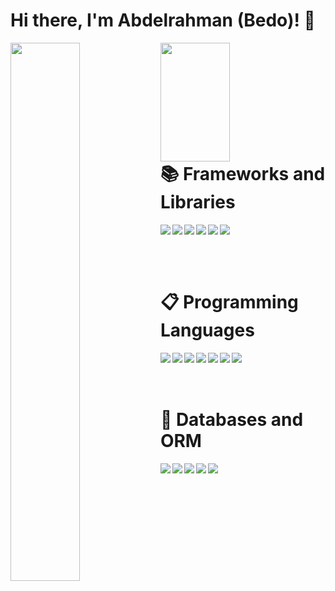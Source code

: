 # Hi there, I'm Abdelrahman (Bedo)! 👋

<img align="left" width="47%" src="https://github-readme-stats.vercel.app/api?username=bedonassef02&show_icons=true&theme=gruvbox"/>
<img align="left" width="47%" height="190" src="https://github-readme-stats.vercel.app/api/top-langs/?username=bedonassef02&layout=compact"/>
<br/>
<br/>
<br/>
<br/>
<br/>
<br/>
<br/>
<br/>


# 📚 Frameworks and Libraries

<img align="left" src="https://img.shields.io/badge/Node.js-43853D?style=for-the-badge&logo=node.js&logoColor=white"/>
<img align="left" src="https://img.shields.io/badge/nestjs-%23E0234E.svg?style=for-the-badge&logo=nestjs&logoColor=white"/>
<img align="left" src="https://img.shields.io/badge/-laravel-%23C21325?style=for-the-badge&logo=laravel&logoColor=white"/>
<img align="left" src="https://img.shields.io/badge/Flask-000000?style=for-the-badge&logo=flask&logoColor=white"/>
<img align="left" src="https://img.shields.io/badge/-GraphQL-E10098?style=for-the-badge&logo=graphql&logoColor=white"/>
<img align="left" src="https://img.shields.io/badge/Socket.io-black?style=for-the-badge&logo=socket.io&badgeColor=010101"/>

<br/><br/>

<br/>

# 📋 Programming Languages

<img align="left" src="https://img.shields.io/badge/Python-3776AB?style=for-the-badge&logo=python&logoColor=white"/>
<img align="left" src="https://img.shields.io/badge/JavaScript-323330?style=for-the-badge&logo=javascript&logoColor=F7DF1E"/>
<img align="left" src="https://img.shields.io/badge/TypeScript-007ACC?style=for-the-badge&logo=typescript&logoColor=white"/>
<img align="left" src="https://img.shields.io/badge/C%2B%2B-00599C?style=for-the-badge&logo=c%2B%2B&logoColor=white"/>
<img align="left" src="https://img.shields.io/badge/Java-ED8B00?style=for-the-badge&logo=openjdk&logoColor=white"/>
<img align="left" src="https://img.shields.io/badge/PHP-777BB4?style=for-the-badge&logo=php&logoColor=white"/>
<img align="left" src="https://img.shields.io/badge/Scala-DC322F?style=for-the-badge&logo=scala&logoColor=white"/>

<br/>
<br/>
<br/>

# 💾 Databases and ORM
<img align="left" src="https://img.shields.io/badge/MongoDB-%234ea94b.svg?style=for-the-badge&logo=mongodb&logoColor=white"/>
<img align="left" src="https://img.shields.io/badge/mysql-%23316192.svg?style=for-the-badge&logo=mysql&logoColor=white"/>
<img align="left" src="https://img.shields.io/badge/postgresql-%23316192.svg?style=for-the-badge&logo=postgresql&logoColor=white"/>
<img align="left" src="https://img.shields.io/badge/redis-%23DD0031.svg?style=for-the-badge&logo=redis&logoColor=white"/>
<img align="left" src="https://img.shields.io/badge/Prisma-3982CE?style=for-the-badge&logo=Prisma&logoColor=white"/>
